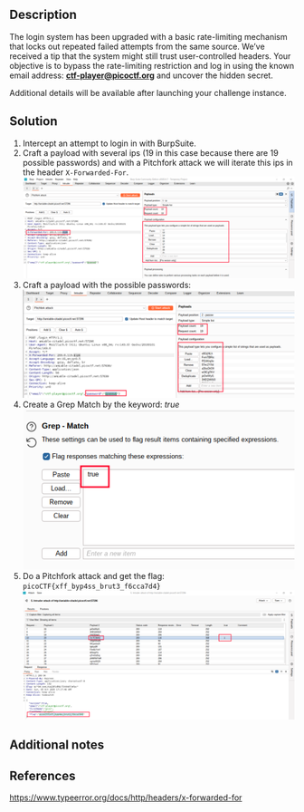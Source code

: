 
## Description
The login system has been upgraded with a basic rate-limiting mechanism that locks out repeated failed attempts from the same source. We’ve received a tip that the system might still trust user-controlled headers. Your objective is to bypass the rate-limiting restriction and log in using the known email address: **ctf-player@picoctf.org** and uncover the hidden secret.

Additional details will be available after launching your challenge instance.
## Solution
1. Intercept an attempt to login in with BurpSuite.
2. Craft a payload with several ips (19 in this case because there are 19 possible passwords) and with a Pitchfork attack we will iterate this ips in the header `X-Forwarded-For`.
	![](Pasted%20image%2020251005112425.png)
3. Craft a payload with the possible passwords:
![](Pasted%20image%2020251005112527.png)
4. Create a Grep Match by the keyword: *true*
![](Pasted%20image%2020251005112655.png)
5.  Do a Pitchfork attack and get the flag: `picoCTF{xff_byp4ss_brut3_f6cca7d4}`
![](Pasted%20image%2020251005112829.png)

## Additional notes
## References
https://www.typeerror.org/docs/http/headers/x-forwarded-for

